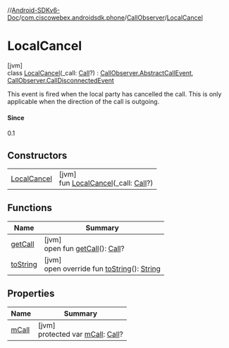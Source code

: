 //[Android-SDKv6-Doc](../../../../index.md)/[com.ciscowebex.androidsdk.phone](../../index.md)/[CallObserver](../index.md)/[LocalCancel](index.md)

# LocalCancel

[jvm]\
class [LocalCancel](index.md)(_call: [Call](../../-call/index.md)?) : [CallObserver.AbstractCallEvent](../-abstract-call-event/index.md), [CallObserver.CallDisconnectedEvent](../-call-disconnected-event/index.md)

This event is fired when the local party has cancelled the call. This is only applicable when the direction of the call is outgoing.

#### Since

0.1

## Constructors

| | |
|---|---|
| [LocalCancel](-local-cancel.md) | [jvm]<br>fun [LocalCancel](-local-cancel.md)(_call: [Call](../../-call/index.md)?) |

## Functions

| Name | Summary |
|---|---|
| [getCall](../-abstract-call-event/get-call.md) | [jvm]<br>open fun [getCall](../-abstract-call-event/get-call.md)(): [Call](../../-call/index.md)? |
| [toString](../-abstract-call-event/to-string.md) | [jvm]<br>open override fun [toString](../-abstract-call-event/to-string.md)(): [String](https://kotlinlang.org/api/latest/jvm/stdlib/kotlin/-string/index.html) |

## Properties

| Name | Summary |
|---|---|
| [mCall](../-abstract-call-event/m-call.md) | [jvm]<br>protected var [mCall](../-abstract-call-event/m-call.md): [Call](../../-call/index.md)? |
